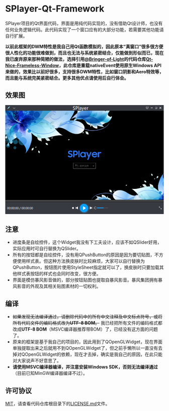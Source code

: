 ﻿# SPlayer-Qt-Framework
SPlayer项目的Qt界面代码，界面是用纯代码实现的，没有借助Qt设计师，也没有任何业务逻辑代码。此代码实现了一个窗口应有的大部分功能，若需要其他功能请自行扩展。

**以前此框架的DWM特性是我自己用Qt函数模拟的，因此原本“真窗口”很多很方便很人性化的功能很难做到，而且也无法与系统紧密结合，仅能做到形似而已，现在我已废弃原来那种简陋的做法，选择引用[@Bringer-of-Light](https://github.com/Bringer-of-Light)的代码仓库[Qt-Nice-Frameless-Window](https://github.com/Bringer-of-Light/Qt-Nice-Frameless-Window)，此仓库是重载nativeEvent使用原生Windows API来做的，效果比以前好很多，支持很多DWM特性，比如窗口阴影和Aero特效等，而且能与系统完美紧密结合。更多其他优点请使用后自行体会。**

## 效果图
![01](/SPlayer/Snapshot/SPlayer.png)

## 注意
- 进度条是自绘控件，这个Widget我没有下工夫设计，应该不如QSlider好用，实际应用时可自行替换为QSlider。
- 所有的按钮都是自绘控件，没有用QPushButton的原因是因为要切贴图，不方便使用样式表。但这种方法换皮肤时比较麻烦，大家可以自行替换为QPushButton，按钮图片使用StyleSheet指定就可以了，换皮肤时只要加载其他样式表按钮的样式也会同时改变，很方便。
- 界面是模仿暴风影音做的，部分按钮贴图也提取自暴风影音。暴风集团拥有暴风影音的外观及其相关贴图素材的一切权利。

## 编译
- ~~如果发现无法编译通过，请删除代码中的所有中文注释及中文标点符号，或将所有代码文件的编码格式改为**UTF-8 BOM**。~~
我已经把所有文件的编码格式都改成**UTF-8 BOM**（MSVC编译器推荐带BOM）了，已经没有这方面的问题了。
- 原来的框架是基于我自己的项目的，因此用到了QOpenGLWidget，现在界面单独提取出来之后就用不到QOpenGLWidget了，但之前手懒所以一直没有去掉对QOpenGLWidget的依赖，现在才去掉，确实是我自己的原因，在此只能对大家说声不好意思了。
- **请使用MSVC编译器编译，并注意安装Windows SDK，否则无法编译通过**（目前已知MinGW编译器编译不过）。

## 许可协议
[MIT](/LICENSE.md)，请查看代码仓库根目录下的[LICENSE.md](/LICENSE.md)文件。
